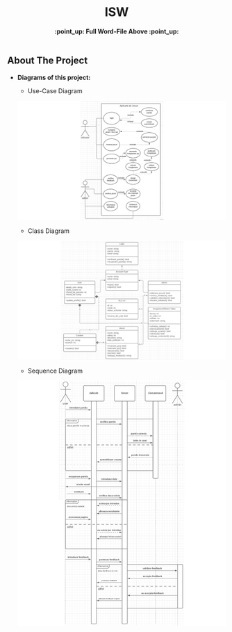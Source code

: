 <h1 align="center">ISW</h1>

  <p align="center">
    <a><strong>:point_up: Full Word-File Above :point_up:</strong></a>
    <br />
    <br />
  </p>

<!-- ABOUT THE PROJECT -->
## About The Project

  * **Diagrams of this project:**
  
    * Use-Case Diagram
    
    ![](https://raw.githubusercontent.com/DanteHTB/ISW/master/src/usecase.png)
      
    * Class Diagram
    
    ![](https://raw.githubusercontent.com/DanteHTB/ISW/master/src/class.png)
       
    * Sequence Diagram
    
    ![](https://raw.githubusercontent.com/DanteHTB/ISW/master/src/seq.png)
